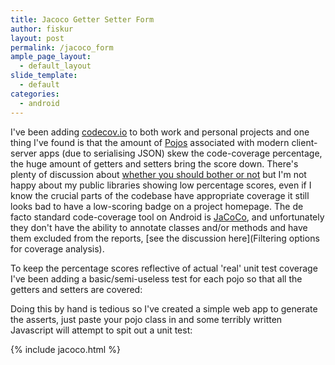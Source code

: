 ```yaml
---
title: Jacoco Getter Setter Form
author: fiskur
layout: post
permalink: /jacoco_form
ample_page_layout:
  - default_layout
slide_template:
  - default
categories:
  - android
---
```

I've been adding [codecov.io](https://codecov.io) to both work and personal projects and one thing I've found is that the amount of [Pojos](https://en.wikipedia.org/wiki/Plain_Old_Java_Object) associated with modern client-server apps (due to serialising JSON) skew the code-coverage percentage, the huge amount of getters and setters bring the score down. There's plenty of discussion about [whether you should bother or not](http://stackoverflow.com/questions/6197370/should-unit-tests-be-written-for-getter-and-setters) but I'm not happy about my public libraries showing low percentage scores, even if I know the crucial parts of the codebase have appropriate coverage it still looks bad to have a low-scoring badge on a project homepage. The de facto standard code-coverage tool on Android is [JaCoCo](https://github.com/jacoco/jacoco), and unfortunately they don't have the ability to annotate classes and/or methods and have them excluded from the reports, [see the discussion here](Filtering options for coverage analysis).

To keep the percentage scores reflective of actual 'real' unit test coverage I've been adding a basic/semi-useless test for each pojo so that all the getters and setters are covered:
<script src="https://gist.github.com/fiskurgit/cdfca240d9b387d6a15b.js"></script>

Doing this by hand is tedious so I've created a simple web app to generate the asserts, just paste your pojo class in and some terribly written Javascript will attempt to spit out a unit test:

{% include jacoco.html %}
